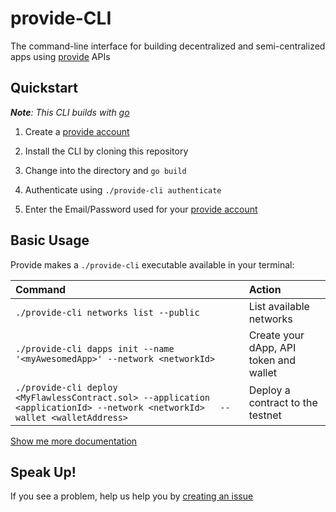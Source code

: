 # provide-CLI

The command-line interface for building decentralized and semi-centralized apps using [provide](http://provide.services/) APIs

## Quickstart
***Note**: This CLI builds with [go](https://golang.org/doc/install#install)*

1. Create a [provide account](https://dawn.provide.services/sign-in)<br>

2. Install the CLI by cloning this repository<br>

3. Change into the directory and `go build`<br>

4. Authenticate using `./provide-cli authenticate`<br>

5. Enter the Email/Password used for your [provide account](https://dawn.provide.services/sign-in)<br>

## Basic Usage

Provide makes a `./provide-cli` executable available in your terminal:<br>

| Command | Action |
| :--- | :--- |
| `./provide-cli networks list --public` | List available networks |
| `./provide-cli dapps init --name '<myAwesomedApp>' --network <networkId>` | Create your dApp, API token and wallet |
| `./provide-cli deploy <MyFlawlessContract.sol> --application <applicationId> --network <networkId>   --wallet <walletAddress>` | Deploy a contract to the testnet | <br>

[Show me more documentation](https://provideservices.github.io/docs/)

## Speak Up! <br>

If you see a problem, help us help you by [creating an issue](https://github.com/provideservices/provide-cli/issues)
